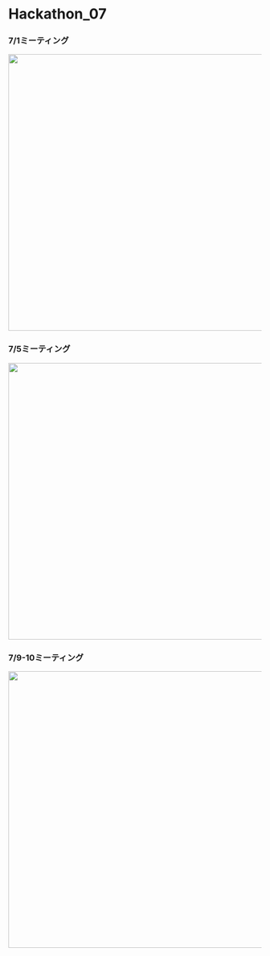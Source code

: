 # Hackathon_07
### 7/1ミーティング

<img src="https://i.imgur.com/gsnRcur.jpg" width="700" height="550">


### 7/5ミーティング

<img src="https://i.imgur.com/b5p4uvx.jpg" width="700" height="550">


### 7/9-10ミーティング

<img src="https://i.imgur.com/3GuuSVu.jpg" width="700" height="550">

